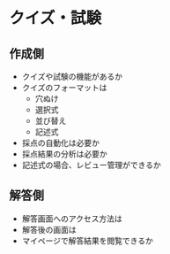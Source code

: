 # クイズ・試験

## 作成側

* クイズや試験の機能があるか
* クイズのフォーマットは
	* 穴ぬけ
	* 選択式
	* 並び替え
	* 記述式
* 採点の自動化は必要か
* 採点結果の分析は必要か
* 記述式の場合、レビュー管理ができるか

## 解答側

* 解答画面へのアクセス方法は
* 解答後の画面は
* マイページで解答結果を閲覧できるか